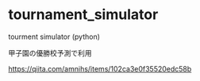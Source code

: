 # tournament_simulator
tourment simulator (python)

甲子園の優勝校予測で利用

https://qiita.com/amnihs/items/102ca3e0f35520edc58b
